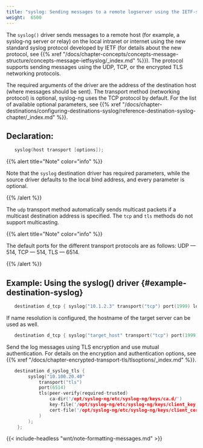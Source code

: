 ```yaml
---
title: "syslog: Sending messages to a remote logserver using the IETF-syslog protocol"
weight:  6500
---
```

<!-- DISCLAIMER: This file is based on the syslog-ng Open Source Edition documentation https://github.com/balabit/syslog-ng-ose-guides/commit/2f4a52ee61d1ea9ad27cb4f3168b95408fddfdf2 and is used under the terms of The syslog-ng Open Source Edition Documentation License. The file has been modified by Axoflow. -->

The `syslog()` driver sends messages to a remote host (for example, a syslog-ng server or relay) on the local intranet or internet using the new standard syslog protocol developed by IETF (for details about the new protocol, see {{% xref "/docs/chapter-concepts/concepts-message-structure/concepts-message-ietfsyslog/_index.md" %}}). The protocol supports sending messages using the UDP, TCP, or the encrypted TLS networking protocols.

The required arguments of the driver are the address of the destination host (where messages should be sent). The transport method (networking protocol) is optional, syslog-ng uses the TCP protocol by default. For the list of available optional parameters, see {{% xref "/docs/chapter-destinations/configuring-destinations-syslog/reference-destination-syslog-chapter/_index.md" %}}.


## Declaration:

```c
   syslog(host transport [options]);
```


{{% alert title="Note" color="info" %}}

Note that the `syslog` destination driver has required parameters, while the source driver defaults to the local bind address, and every parameter is optional.

{{% /alert %}}

The `udp` transport method automatically sends multicast packets if a multicast destination address is specified. The `tcp` and `tls` methods do not support multicasting.

{{% alert title="Note" color="info" %}}

The default ports for the different transport protocols are as follows: UDP — 514, TCP — 514, TLS — 6514.

{{% /alert %}}


## Example: Using the syslog() driver {#example-destination-syslog}

```c
   destination d_tcp { syslog("10.1.2.3" transport("tcp") port(1999) localport(999)); };
```

If name resolution is configured, the hostname of the target server can be used as well.

```c
   destination d_tcp { syslog("target_host" transport("tcp") port(1999) localport(999)); };
```

Send the log messages using TLS encryption and use mutual authentication. For details on the encryption and authentication options, see {{% xref "/docs/chapter-encrypted-transport-tls/tlsoptions/_index.md" %}}.

```c
   destination d_syslog_tls {
        syslog("10.100.20.40"
            transport("tls")
            port(6514)
            tls(peer-verify(required-trusted)
                ca-dir('/opt/syslog-ng/etc/syslog-ng/keys/ca.d/')
                key-file('/opt/syslog-ng/etc/syslog-ng/keys/client_key.pem')
                cert-file('/opt/syslog-ng/etc/syslog-ng/keys/client_certificate.pem')
            )
        );
    };
```


{{< include-headless "wnt/note-formatting-messages.md" >}}
